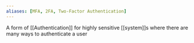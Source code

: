 ```yaml
---
aliases: [MFA, 2FA, Two-Factor Authentication]
---
```


A form of [[Authentication]] for highly sensitive [[system]]s where there are many ways to authenticate a user